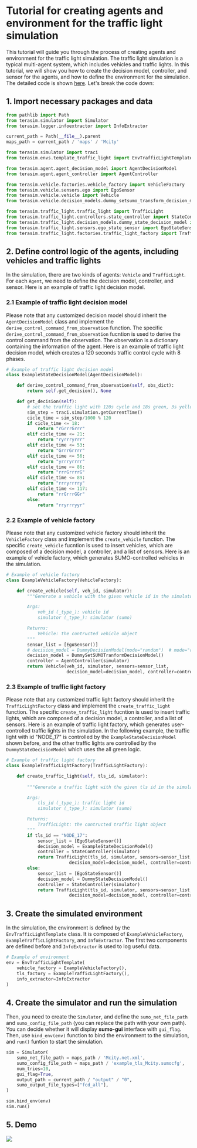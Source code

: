 # Tutorial for creating agents and environment for the traffic light simulation
This tutorial will guide you through the process of creating agents and environment for the traffic light simulation. The traffic light simulation is a typical multi-agent system, which includes vehicles and traffic lights. In this tutorial, we will show you how to create the decision model, controller, and sensor for the agents, and how to define the environment for the simulation. The detailed code is shown [here](../../examples/example_traffic_light.py). Let's break the code down:

## 1. Import necessary packages and data
```python
from pathlib import Path
from terasim.simulator import Simulator
from terasim.logger.infoextractor import InfoExtractor

current_path = Path(__file__).parent
maps_path = current_path / 'maps' / 'Mcity'

from terasim.simulator import traci
from terasim.envs.template_traffic_light import EnvTrafficLightTemplate

from terasim.agent.agent_decision_model import AgentDecisionModel
from terasim.agent.agent_controller import AgentController

from terasim.vehicle.factories.vehicle_factory import VehicleFactory
from terasim.vehicle.sensors.ego import EgoSensor
from terasim.vehicle.vehicle import Vehicle
from terasim.vehicle.decision_models.dummy_setsumo_transform_decision_model import DummySetSUMOTranformDecisionModel

from terasim.traffic_light.traffic_light import TrafficLight
from terasim.traffic_light.controllers.state_controller import StateController
from terasim.traffic_light.decision_models.dummy_state_decision_model import DummyStateDecisionModel
from terasim.traffic_light.sensors.ego_state_sensor import EgoStateSensor
from terasim.traffic_light.factories.traffic_light_factory import TrafficLightFactory
```

## 2. Define control logic of the agents, including vehicles and traffic lights
In the simulation, there are two kinds of agents: `Vehicle` and `TrafficLight`. For each `Agent`, we need to define the decision model, controller, and sensor. Here is an example of traffic light decision model.

### 2.1 Example of traffic light decision model
Please note that any customized decision model should inherit the `AgentDecisionModel` class and implement the `derive_control_command_from_observation` function. The specific `derive_control_command_from_observation` fucntion is used to derive the control command from the observation. The observation is a dictionary containing the information of the agent. Here is an example of traffic light decision model, which creates a 120 seconds traffic control cycle with 8 phases. 

```python
# Example of traffic light decision model
class ExampleStateDecisionModel(AgentDecisionModel):

    def derive_control_command_from_observation(self, obs_dict):
        return self.get_decision(), None

    def get_decision(self):
        # set the traffic light with 120s cycle and 18s green, 3s yellow, 32s green, 3s yellow, 30s green, 3s yellow, 30s green, 3s yellow
        sim_step = traci.simulation.getCurrentTime()
        cicle_time = sim_step/1000 % 120
        if cicle_time <= 18:
            return "rGrrrGrrr"
        elif cicle_time <= 21:
            return "ryrrryrrr"
        elif cicle_time <= 53:
            return "GrrrGrrrr"
        elif cicle_time <= 56:
            return "yrrryrrrr"
        elif cicle_time <= 86:
            return "rrrGrrrrG"
        elif cicle_time <= 89:
            return "rrryrrrry"
        elif cicle_time <= 117:
            return "rrGrrrGGr"
        else:
            return "rryrrryyr"
```

### 2.2 Example of vehicle factory
Please note that any customized vehicle factory should inherit the `VehicleFactory` class and implement the `create_vehicle` function. The specific `create_vehicle` fucntion is used to insert vehicles, which are composed of a decision model, a controller, and a list of sensors. Here is an example of vehicle factory, which generates SUMO-controlled vehicles in the simulation. 
```python
# Example of vehicle factory
class ExampleVehicleFactory(VehicleFactory):

    def create_vehicle(self, veh_id, simulator):
        """Generate a vehicle with the given vehicle id in the simulator, composed of a decision model, a controller, and a list of sensors, which should be defined or customized by the user.

        Args:
            veh_id (_type_): vehicle id
            simulator (_type_): simulator (sumo)

        Returns:
            Vehicle: the contructed vehicle object
        """
        sensor_list = [EgoSensor()]
        # decision_model = DummyDecisionModel(mode="random")  # mode="random" "constant"
        decision_model = DummySetSUMOTranformDecisionModel()
        controller = AgentController(simulator)
        return Vehicle(veh_id, simulator, sensors=sensor_list,
                       decision_model=decision_model, controller=controller)
```

### 2.3 Example of traffic light factory
Please note that any customized traffic light factory should inherit the `TrafficLightFactory` class and implement the `create_traffic_light` function. The specific `create_traffic_light` fucntion is used to insert traffic lights, which are composed of a decision model, a controller, and a list of sensors. Here is an example of traffic light factory, which generates user-controlled traffic lights in the simulation. In the following example, the traffic light with id "NODE_17" is controlled by the `ExampleStateDecisionModel` shown before, and the other traffic lights are controlled by the `DummyStateDecisionModel` which uses the all green logic.
```python
# Example of traffic light factory
class ExampleTrafficLightFactory(TrafficLightFactory):

    def create_traffic_light(self, tls_id, simulator):
        
        """Generate a traffic light with the given tls id in the simulator, composed of a decision model, a controller, and a list of sensors, which should be defined or customized by the user.

        Args:
            tls_id (_type_): traffic light id
            simulator (_type_): simulator (sumo)

        Returns:
            TrafficLight: the contructed traffic light object
        """
        if tls_id == "NODE_17":
            sensor_list = [EgoStateSensor()]
            decision_model = ExampleStateDecisionModel()
            controller = StateController(simulator)
            return TrafficLight(tls_id, simulator, sensors=sensor_list,
                        decision_model=decision_model, controller=controller)
        else:
            sensor_list = [EgoStateSensor()]
            decision_model = DummyStateDecisionModel()
            controller = StateController(simulator)
            return TrafficLight(tls_id, simulator, sensors=sensor_list,
                        decision_model=decision_model, controller=controller)
```

## 3. Create the simulated environment
In the simulation, the environment is defined by the `EnvTrafficLightTemplate` class. It is composed of `ExampleVehicleFactory`, `ExampleTrafficLightFactory`, and `InfoExtractor`. The first two components are defined before and `InfoExtractor` is used to log useful data.
```python
# Example of environment
env = EnvTrafficLightTemplate(
    vehicle_factory = ExampleVehicleFactory(),
    tls_factory = ExampleTrafficLightFactory(),
    info_extractor=InfoExtractor
)
```
## 4. Create the simulator and run the simulation
Then, you need to create the `Simulator`, and define the `sumo_net_file_path` and `sumo_config_file_path` (you can replace the path with your own path). You can decide whether it will display **sumo-gui** interface with `gui_flag`. Then, use `bind_env(env)` function to bind the environment to the simulation, and `run()` funtion to start the simulation.
```python
sim = Simulator(
    sumo_net_file_path = maps_path / 'Mcity.net.xml',
    sumo_config_file_path = maps_path / 'example_tls_Mcity.sumocfg',
    num_tries=10,
    gui_flag=True,
    output_path = current_path / "output" / "0",
    sumo_output_file_types=["fcd_all"],
)

sim.bind_env(env)
sim.run()
```

## 5. Demo
![](../videos/demo_traffic_light_simulation.gif)
